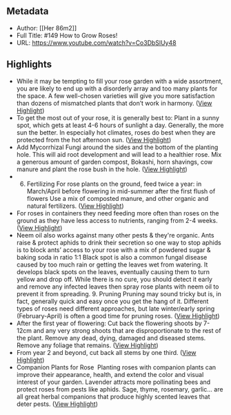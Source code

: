 ## Metadata
- Author: [[Her 86m2]]
- Full Title: #149 How to Grow Roses!
- URL: https://www.youtube.com/watch?v=Co3DbSlUy48

## Highlights
- While it may be tempting to fill your rose garden with a wide assortment, you are likely to end up with a disorderly array and too many plants for the space. A few well-chosen varieties will give you more satisfaction than dozens of mismatched plants that don’t work in harmony. ([View Highlight](https://read.readwise.io/read/01j3r01g3vffvhfezwwpgr4f2q))
- To get the most out of your rose, it is generally best to:
  Plant in a sunny spot, which gets at least 4-6 hours of sunlight a day. Generally, the more sun the better. In especially hot climates, roses do best when they are protected from the hot afternoon sun. ([View Highlight](https://read.readwise.io/read/01j3r024y3v5hy2wgwkjmgb6ap))
- Add Mycorrhizal Fungi around the sides and the bottom of the planting hole. This will aid root development and will lead to a healthier rose. Mix a generous amount of garden compost, Bokashi, horn shavings, cow manure and plant the rose bush in the hole. ([View Highlight](https://read.readwise.io/read/01j3r0b8r9shqmcbsn8eg7yggf))
- 6. Fertilizing For rose plants on the ground, feed twice a year: in March/April before flowering in mid-summer after the first flush of flowers Use a mix of composted manure, and other organic and natural fertilizers. ([View Highlight](https://read.readwise.io/read/01j3r0e4t4zz9axj6kqdw2kbe5))
- For roses in containers they need feeding more often than roses on the ground as they have less access to nutrients, ranging from 2-4 weeks. ([View Highlight](https://read.readwise.io/read/01j3r0enkdt160201nm6nyfmee))
- Neem oil also works against many other pests & they're organic. Ants raise & protect aphids to drink their secretion so one way to stop aphids is to block ants’ access to your rose with a mix of powdered sugar & baking soda in ratio 1:1 Black spot is also a common fungal disease
  caused by too much rain or getting the leaves wet from watering. It develops black spots on the leaves, eventually causing them to turn yellow and drop off. While there is no cure, you should detect it early and remove any infected leaves then spray rose plants with neem oil to prevent it from spreading. 9. Pruning
  Pruning may sound tricky but is, in fact, generally quick and easy once you get the hang of it. Different types of roses need different approaches, but late winter/early spring (February-April) is often a good time for pruning roses. ([View Highlight](https://read.readwise.io/read/01j3r0gaz05x7t9ttbjpxxymnt))
- After the first year of flowering: Cut back the flowering shoots by 7-12cm and any very strong shoots that are disproportionate to the rest of the plant. Remove any dead, dying, damaged and diseased stems. Remove any foliage that remains. ([View Highlight](https://read.readwise.io/read/01j3r0h3a9q51n0e6bkf7m8q68))
- From year 2 and beyond, cut back all stems by one third. ([View Highlight](https://read.readwise.io/read/01j3r0hc5m7dj7bs7kpv9xn5yx))
- Companion Plants for Rose  Planting roses with companion plants can improve their appearance, health, and extend the color and visual interest of your garden. Lavender attracts more pollinating bees and protect roses from pests like aphids.
  Sage, thyme, rosemary, garlic… are all great herbal companions that produce highly scented leaves that deter pests. ([View Highlight](https://read.readwise.io/read/01j3r0mwnvj87ppvj6p4v2njwx))
